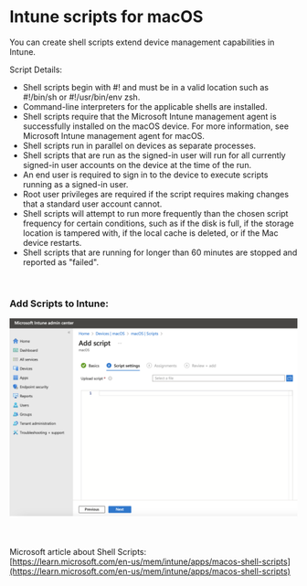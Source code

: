 # Intune scripts for macOS

You can create shell scripts extend device management capabilities in Intune.   

Script Details:  
* Shell scripts begin with #! and must be in a valid location such as #!/bin/sh or #!/usr/bin/env zsh.
* Command-line interpreters for the applicable shells are installed.
* Shell scripts require that the Microsoft Intune management agent is successfully installed on the macOS device. For more information, see Microsoft Intune management agent for macOS.
* Shell scripts run in parallel on devices as separate processes.
* Shell scripts that are run as the signed-in user will run for all currently signed-in user accounts on the device at the time of the run.
* An end user is required to sign in to the device to execute scripts running as a signed-in user.
* Root user privileges are required if the script requires making changes that a standard user account cannot.
* Shell scripts will attempt to run more frequently than the chosen script frequency for certain conditions, such as if the disk is full, if the storage location is tampered with, if the local cache is deleted, or if the Mac device restarts.
* Shell scripts that are running for longer than 60 minutes are stopped and reported as "failed".

    

### Add Scripts to Intune:  
![Scripts](https://github.com/gilburns/IntuneMac/blob/main/Scripts/Add%20Script.png "Add Scripts")    
    
    
    
Microsoft article about Shell Scripts:  
[https://learn.microsoft.com/en-us/mem/intune/apps/macos-shell-scripts](https://learn.microsoft.com/en-us/mem/intune/apps/macos-shell-scripts)



